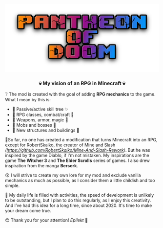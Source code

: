 <img src="src/main/pantheon-of-doom-30-12-2023.png" alt="logo">
<h3 align="center">💀 My vision of an RPG in Minecraft 💀</h3>


❔ The mod is created with the goal of adding **RPG mechanics** to the game. What I mean by this is:

- 🔵 Passive/active skill tree ✨
- 🔵 RPG classes, combat/craft 🔨
- 🔵 Weapons, armor, magic 🏹
- 🔵 Mobs and bosses 🎃
- 🔵 New structures and buildings 🧱
  
🔮So far, no one has created a modification that turns Minecraft into an RPG, except for RobertSkalko, the creator of Mine and Slash _(https://github.com/RobertSkalko/Mine-And-Slash-Rework)_. But he was inspired by the game Diablo, if I'm not mistaken. My inspirations are the game **The Witcher 3** and **The Elder Scrolls** series of games. I also drew inspiration from the manga **Berserk**.

😲 I will strive to create my own lore for my mod and exclude vanilla mechanics as much as possible, as I consider them a little childish and too simple.

🤡 My daily life is filled with activities, the speed of development is unlikely to be outstanding, but I plan to do this regularly, as I enjoy this creativity. And I’ve had this idea for a long time, since about 2020. It's time to make your dream come true.


😊 Thank you for your attention!
_Epilekt_ 💩
